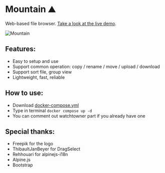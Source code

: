 # Mountain ⛰️

Web-based file browser. [Take a look at the live demo](https://mountain-demo.azurewebsites.net).

![Mountain](https://i.imgur.com/575GGwG.png)

## Features:

- Easy to setup and use
- Support common operation: copy / rename / move / upload / download
- Support sort file, group view
- Lightweight, fast, reliable

## How to use:

- Download [docker-compose.yml](https://github.com/help-14/mountain/blob/main/docker-compose.yml)
- Type in terminal `docker compose up -d`
- You can comment out watchtowner part if you already have one

## Special thanks:

- Freepik for the logo
- ThibaultJanBeyer for DragSelect
- Rehhouari for alpinejs-i18n
- Alpine.js
- Bootstrap
